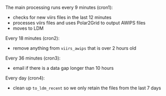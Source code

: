 The main processing runs every 9 minutes (cron1): 
- checks for new viirs files in the last 12 minutes
- processes viirs files and uses Polar2Grid to output AWIPS files
- moves to LDM

Every 18 minutes (cron2):
- remove anything from `viirs_awips` that is over 2 hours old

Every 36 minutes (cron3): 
- email if there is a data gap longer than 10 hours

Every day (cron4): 
- clean up `to_ldm_recent` so we only retain the files from the last 7 days

